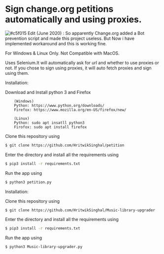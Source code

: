 # Sign change.org petitions automatically and using proxies.
![#c5f015](https://via.placeholder.com/15/c5f015/000000?text=+) 
Edit (June 2020) : So apparently Change.org added a Bot prevention script and
made this project useless. But Now i have implemented workaround and this is working fine. 

For Windows & Linux Only. Not Compatible with MacOS.

Uses Selenium.It will automatically ask for url and whether to use
proxies or not. If you chose to sign using proxies, it will auto fetch proxies and sign
using them.

Installation:

Download and Install python 3 and Firefox
```
    (Windows)
    Python: https://www.python.org/downloads/ 
    Firefox: https://www.mozilla.org/en-US/firefox/new/

    (Linux)
    Python: sudo apt insatll python3
    Firofox: sudo apt install firefox

```

Clone this repository using
```sh
$ git clone https://github.com/HritwikSinghal/petition
```
Enter the directory and install all the requirements using
```sh
$ pip3 install -r requirements.txt
```
Run the app using
```sh
$ python3 petition.py
```

Installation:

Clone this repository using
```sh
$ git clone https://github.com/HritwikSinghal/Music-library-upgrader
```
Enter the directory and install all the requirements using
```sh
$ pip3 install -r requirements.txt
```
Run the app using
```sh
$ python3 Music-library-upgrader.py
```
